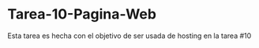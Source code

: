 ﻿# Tarea-10-Pagina-Web
 Esta tarea es hecha con el objetivo de ser usada de hosting en la tarea #10
